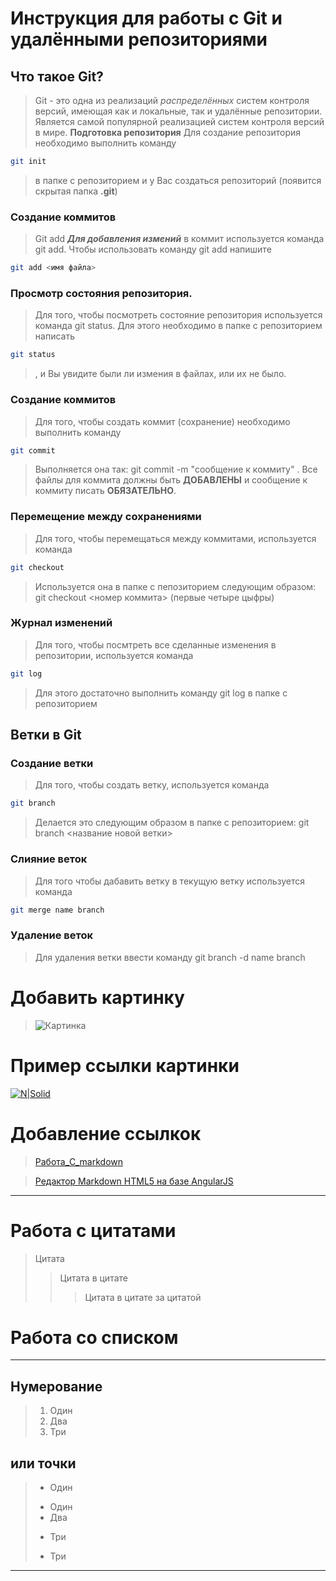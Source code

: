 # Инструкция для работы с Git и удалёнными репозиториями

## Что такое Git?
>Git - это одна из реализаций *распределённых* систем контроля версий, имеющая как и локальные, так и удалённые репозитории. Является самой популярной реализацией систем контроля версий в мире.
**Подготовка репозитория**
Для создание репозитория необходимо выполнить команду 
```sh
git init
```
 >в папке с репозиторием и у Вас создаться репозиторий (появится скрытая папка **.git**)

### Создание коммитов 

> Git add
***Для добавления измений*** в коммит используется команда git add. Чтобы использовать команду git add напишите 
```sh
git add <имя файла>
```
### Просмотр состояния репозитория.

>Для того, чтобы посмотреть состояние репозитория используется команда git status. Для этого необходимо в папке с репозиторием написать 
```sh
git status 
```
>, и Вы увидите были ли измения в файлах, или их не было.

### Создание коммитов

>Для того, чтобы создать коммит (сохранение) необходимо выполнить команду 
```sh
git commit
```
 >Выполняется она так: git commit -m "сообщение к коммиту" .
 >Все файлы для коммита должны быть **ДОБАВЛЕНЫ** и сообщение к коммиту писать **ОБЯЗАТЕЛЬНО**.

### Перемещение между сохранениями
>Для того, чтобы перемещаться между коммитами, используется команда 
```sh
git checkout
```
 >Используется она в папке с пепозиторием следующим образом: git checkout <номер коммита> (первые четыре цыфры)

### Журнал изменений

>Для того, чтобы посмтреть все сделанные изменения в репозитории, используется команда 
```sh
git log
```
 >Для этого достаточно выполнить команду git log в папке с репозиторием
 
## Ветки в Git

### Создание ветки

>Для того, чтобы создать ветку, используется команда 
```sh
git branch
```
 >Делается это следующим образом в папке с репозиторием: git branch <название новой ветки>

### Слияние веток

>Для того чтобы дабавить ветку в текущую ветку используется команда 
```sh
git merge name branch
```

### Удаление веток
>Для удаления ветки ввести команду git branch -d name branch


# Добавить картинку 

>![Картинка](https://static.tildacdn.com/tild6362-3333-4630-b632-393134333533/15-53.jpg) 

# Пример ссылки картинки
[![N|Solid](https://cldup.com/dTxpPi9lDf.thumb.png)](https://nodesource.com/products/nsolid)


# Добавление ссылкок

>[Работа_C_markdown](https://gist.github.com/Jekins/2bf2d0638163f1294637)

>[Редактор Markdown HTML5 на базе AngularJS](https://dillinger.io/)

---
# Работа с цитатами

>Цитата 
>>Цитата в цитате
>>>Цитата в цитате за цитатой

# Работа со списком

---

## Нумерование
>1. Один
>2. Два
>3. Три

## или точки 

 >+ Один
 >- Один
 >- Два
 >+ Три
 >* Три 
 ---
 
